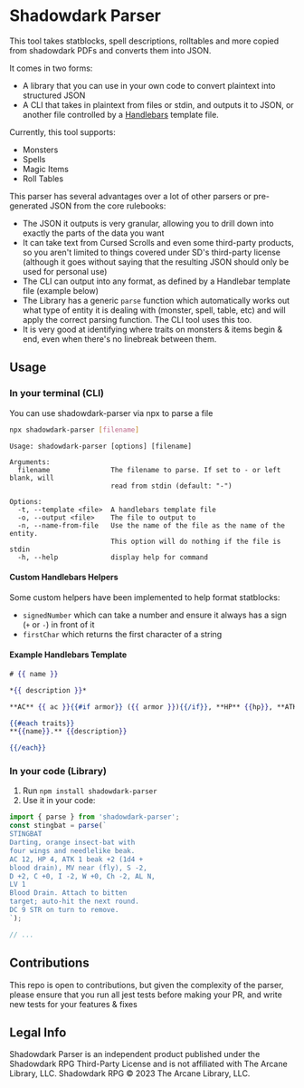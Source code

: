 # Shadowdark Parser

This tool takes statblocks, spell descriptions, rolltables and more copied from shadowdark PDFs and converts them into JSON.

It comes in two forms: 

- A library that you can use in your own code to convert plaintext into structured JSON
- A CLI that takes in plaintext from files or stdin, and outputs it to JSON, or another file controlled by a [Handlebars](https://handlebarsjs.com/) template file.

Currently, this tool supports:

- Monsters
- Spells
- Magic Items
- Roll Tables

This parser has several advantages over a lot of other parsers or pre-generated JSON from the core rulebooks:

- The JSON it outputs is very granular, allowing you to drill down into exactly the parts of the data you want
- It can take text from Cursed Scrolls and even some third-party products, so you aren't limited to things covered under SD's third-party license (although it goes without saying that the resulting JSON should only be used for personal use)
- The CLI can output into any format, as defined by a Handlebar template file (example below)
- The Library has a generic `parse` function which automatically works out what type of entity it is dealing with (monster, spell, table, etc) and will apply the correct parsing function. The CLI tool uses this too.
- It is very good at identifying where traits on monsters & items begin & end, even when there's no linebreak between them.


## Usage

### In your terminal (CLI)

You can use shadowdark-parser via npx to parse a file

```bash
npx shadowdark-parser [filename]
```

```
Usage: shadowdark-parser [options] [filename]

Arguments:
  filename               The filename to parse. If set to - or left blank, will
                         read from stdin (default: "-")

Options:
  -t, --template <file>  A handlebars template file
  -o, --output <file>    The file to output to
  -n, --name-from-file   Use the name of the file as the name of the entity.
                         This option will do nothing if the file is stdin
  -h, --help             display help for command
```

#### Custom Handlebars Helpers

Some custom helpers have been implemented to help format statblocks:

- `signedNumber` which can take a number and ensure it always has a sign (`+` or `-`) in front of it
- `firstChar` which returns the first character of a string

#### Example Handlebars Template

```hbs
# {{ name }}

*{{ description }}*

**AC** {{ ac }}{{#if armor}} ({{ armor }}){{/if}}, **HP** {{hp}}, **ATK** {{#each attacks}}{{#each this}}{{#if quantity}}{{quantity}} {{/if}}{{name}} {{bonus}}{{#if damage}} ({{damage}}){{/if}}{{#unless @last}} and {{/unless}}{{/each}}{{#unless @last}} or {{/unless}}{{/each}}, **MV** {{ movementDistance }}{{#if movementType}} ({{movementType}}){{/if}}, **S** {{signedNumber strength}}, **D** {{signedNumber dexterity}}, **C** {{signedNumber constitution}}, **I** {{signedNumber intelligence}}, **W** {{signedNumber wisdom}}, **Ch** {{signedNumber charisma}}, **AL** {{firstChar alignment}}, **LV** {{level}}

{{#each traits}}
**{{name}}.** {{description}}

{{/each}}
```

### In your code (Library)

1. Run `npm install shadowdark-parser`
2. Use it in your code:

```js
import { parse } from 'shadowdark-parser';
const stingbat = parse(`
STINGBAT
Darting, orange insect-bat with
four wings and needlelike beak.
AC 12, HP 4, ATK 1 beak +2 (1d4 +
blood drain), MV near (fly), S -2,
D +2, C +0, I -2, W +0, Ch -2, AL N,
LV 1
Blood Drain. Attach to bitten
target; auto-hit the next round.
DC 9 STR on turn to remove.
`);

// ...
```

## Contributions

This repo is open to contributions, but given the complexity of the parser, please
ensure that you run all jest tests before making your PR, and write new tests for your features & fixes

## Legal Info
Shadowdark Parser is an independent product published under the Shadowdark RPG Third-Party License and is not affiliated with The Arcane Library, LLC. Shadowdark RPG © 2023 The Arcane Library, LLC.
